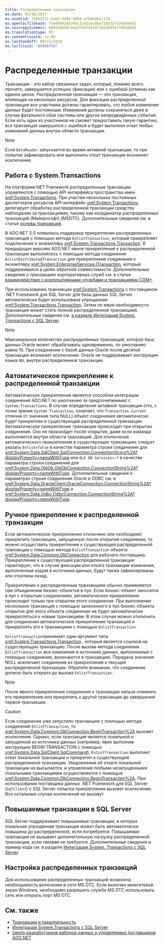 ```yaml
---
title: Распределенные транзакции
ms.date: 03/30/2017
ms.assetid: 718b257c-bcb2-408e-b004-a7b0adb1c176
ms.openlocfilehash: f5ed99928534dc31832ac0baf1bb1bfa7e83ded2
ms.sourcegitcommit: 68653db98c5ea7744fd438710248935f70020dfb
ms.translationtype: MT
ms.contentlocale: ru-RU
ms.lasthandoff: 08/22/2019
ms.locfileid: "69956758"
---
```

# <a name="distributed-transactions"></a>Распределенные транзакции
Транзакция - это набор связанных задач, который, помимо всего прочего, завершается успешно (фиксация) или с ошибкой (отмена) как единое целое. *Распределенная транзакция* — это транзакция, влияющая на несколько ресурсов. Для фиксации распределенной транзакции все участники должны гарантировать, что любое изменение данных будет постоянным. Изменения должны сохраняться даже в случае фатального сбоя системы или других непредвиденных событий. Если хоть один из участников не сможет предоставить такую гарантию, вся транзакция завершится с ошибкой и будет выполнен откат любых изменений данных внутри области транзакции.  
  
> [!NOTE]
> Если `DataReader` запускается во время активной транзакции, то при попытке зафиксировать или выполнить откат транзакции возникнет исключение.  
  
## <a name="working-with-systemtransactions"></a>Работа с System.Transactions  
 На платформе.NET Framework распределенные транзакции управляются с помощью API-интерфейса пространства имен <xref:System.Transactions>. При участии нескольких постоянных диспетчеров ресурсов API-интерфейс <xref:System.Transactions> делегирует обработку распределенной транзакции средству наблюдения за транзакциями, такому как координатор распределенных транзакций (Майкрософт) (MSDTC). Дополнительные сведения см. в статье [основы транзакций](../../../../docs/framework/data/transactions/transaction-fundamentals.md).  
  
 В ADO.NET 2.0 появилась поддержка прикрепления распределенных транзакций с помощью метода `EnlistTransaction`, который прикрепляет подключение к экземпляру <xref:System.Transactions.Transaction>. В предыдущих версиях ADO.NET явное прикрепление к распределенной транзакции выполнялось с помощью метода соединения `EnlistDistributedTransaction` для прикрепления соединения к экземпляру <xref:System.EnterpriseServices.ITransaction>, который поддерживался в целях обратной совместимости. Дополнительные сведения о транзакциях корпоративных служб см. в статье [взаимодействие с корпоративными службами и транзакциями COM+](../../../../docs/framework/data/transactions/interoperability-with-enterprise-services-and-com-transactions.md).  
  
 При использовании транзакции <xref:System.Transactions> с поставщиком .NET Framework для SQL Server для базы данных SQL Server автоматически будет использована упрощенная <xref:System.Transactions.Transaction>. Затем по мере необходимости транзакция может стать полной распределенной транзакцией. Дополнительные сведения см. [в разделе Интеграция System. Transactions с SQL Server](../../../../docs/framework/data/adonet/system-transactions-integration-with-sql-server.md).  
  
> [!NOTE]
> Максимальное количество распределенных транзакций, которое база данных Oracle может обрабатывать одновременно, по умолчанию равно 10. При соединении с базой данных Oracle после десятой транзакции возникает исключение. Oracle не поддерживает инструкции языка `DDL` внутри распределенной транзакции.  
  
## <a name="automatically-enlisting-in-a-distributed-transaction"></a>Автоматическое прикрепление к распределенной транзакции  
 Автоматическое прикрепление является способом интеграции соединений ADO.NET по умолчанию (и предпочитаемым) с `System.Transactions`. В случае определения активной транзакции (что, с точки зрения `System.Transaction`, означает, что `Transaction.Current` отлична от значения типа NULL) объект соединения автоматически будет прикреплен к существующей распределенной транзакции. Автоматическое прикрепление транзакции происходит при открытии соединения. Оно не произойдет после открытия, даже если команда выполняется внутри области транзакций. Для отключения автоматического прикрепления в существующих транзакциях следует указать `Enlist=false` в качестве параметра строки соединения для <xref:System.Data.SqlClient.SqlConnection.ConnectionString%2A?displayProperty=nameWithType> или `OLE DB Services=-7` в качестве параметра строки соединения для <xref:System.Data.OleDb.OleDbConnection.ConnectionString%2A?displayProperty=nameWithType>. Дополнительные сведения о параметрах строки соединения Oracle и ODBC см. в <xref:System.Data.OracleClient.OracleConnection.ConnectionString%2A?displayProperty=nameWithType> и <xref:System.Data.Odbc.OdbcConnection.ConnectionString%2A?displayProperty=nameWithType>.  
  
## <a name="manually-enlisting-in-a-distributed-transaction"></a>Ручное прикрепление к распределенной транзакции  
 Если автоматическое прикрепление отключено или необходимо прикрепить транзакцию, запущенную после открытия соединения, то можно осуществить прикрепление к существующей распределенной транзакции с помощью метода `EnlistTransaction` объекта <xref:System.Data.Common.DbConnection> для рабочего поставщика. Прикрепление к существующей распределенной транзакции гарантирует, что в случае фиксации или отката транзакции изменения, выполненные кодом в источнике данных, будут также зафиксированы или откатаны назад.  
  
 Прикрепление к распределенным транзакциям обычно применяется при объединении бизнес-объектов в пул. Если бизнес-объект заносится в пул с открытым соединением, автоматическое прикрепление происходит только при открытии этого соединения. При выполнении нескольких транзакций с помощью занесенного в пул бизнес-объекта открытое для этого объекта соединение не будет автоматически прикрепляться к новым транзакциям. В этом случае можно отключить для соединения автоматическое прикрепление транзакций и прикреплять его к транзакциям с помощью `EnlistTransaction`.  
  
 `EnlistTransaction`принимает один аргумент типа <xref:System.Transactions.Transaction> , который является ссылкой на существующую транзакцию. После вызова метода соединения `EnlistTransaction` все изменения в источнике данных, выполненные с помощью соединения, включаются в транзакцию. Передача значения NULL исключает соединение из прикрепления к текущей распределенной транзакции. Обратите внимание, что соединение должно быть открыто до вызова `EnlistTransaction`.  
  
> [!NOTE]
> После явного прикрепления соединения к транзакции нельзя отменить его прикрепление или прикрепить к другой транзакции до завершения первой транзакции.  
  
> [!CAUTION]
>  Если соединение уже запустило транзакцию с помощью метода соединений `EnlistTransaction`, то <xref:System.Data.Common.DbConnection.BeginTransaction%2A> вызовет исключение. Однако, если транзакция является локальной и запущенной из источника данных (например, явно выполнив инструкцию BEGIN TRANSACTION с помощью <xref:System.Data.SqlClient.SqlCommand>), `EnlistTransaction` выполнит откат локальной транзакции и прикрепит к существующей распределенной транзакции. Уведомления об откате локальной транзакции не высылается, и управление любыми незапущенными локальными транзакциями осуществляется с помощью <xref:System.Data.Common.DbConnection.BeginTransaction%2A>. При использовании поставщика данных .NET Framework для SQL Server (`SqlClient`) с SQL Server попытка прикрепления вызовет исключение. Все остальные случаи исключений не вызовут.  
  
## <a name="promotable-transactions-in-sql-server"></a>Повышаемые транзакции в SQL Server  
 SQL Server поддерживает повышаемые транзакции, в которых локальная упрощенная транзакция может быть автоматически повышена до распределенной, если потребуется. Повышаемая транзакция не вызывает дополнительную нагрузку распределенной транзакции, если таковая не требуется. Дополнительные сведения и пример кода см. в разделе [Интеграция System. Transactions с SQL Server](../../../../docs/framework/data/adonet/system-transactions-integration-with-sql-server.md).  
  
## <a name="configuring-distributed-transactions"></a>Настройка распределенных транзакций  
 Для использования распределенных транзакций возможна необходимость включения в сети MS DTC. Если включен межсетевой экран Windows, необходимо разрешить службе MS DTC использовать сеть или открыть порт MS DTC.  
  
## <a name="see-also"></a>См. также

- [Транзакции и параллельность](../../../../docs/framework/data/adonet/transactions-and-concurrency.md)
- [Интеграция System.Transactions с SQL Server](../../../../docs/framework/data/adonet/system-transactions-integration-with-sql-server.md)
- [Центр разработчиков наборов данных и управляемых поставщиков ADO.NET](https://go.microsoft.com/fwlink/?LinkId=217917)
